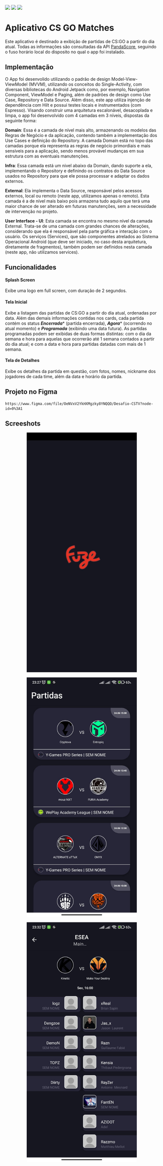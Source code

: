 ![](https://img.shields.io/badge/Android-3DDC84?style=for-the-badge&logo=android&logoColor=white) ![](https://img.shields.io/badge/Kotlin-0095D5?&style=for-the-badge&logo=kotlin&logoColor=white) ![](https://img.shields.io/badge/Figma-F24E1E?style=for-the-badge&logo=figma&logoColor=white)

# Aplicativo CS GO Matches
Este aplicativo é destinado a exibição de partidas de CS:GO a partir do dia atual. Todas as informações são consultadas da API [PandaScore](https://pandascore.co/), seguindo o fuso horário local do disposito no qual o app foi instalado.

## Implementação
O App foi desenvolido utilizando o padrão de design Model-View-ViewModel (MVVM), utilizando os conceitos do Single-Activity, com diversas bibliotecas do Android Jetpack como, por exemplo, Navigation Component, ViewModel e Paging, além de padrões de design como Use Case, Repository e Data Source. Além disso, este app utiliza injenção de dependência com Hilt e possui testes locais e instrumentados (com Espresso). Visando construir uma arquitetura escalonável, desacoplada e limpa,  o app foi desenvolvido com 4 camadas em 3 níveis, dispostas da seguinte forma:

**Domain**: Essa é a camada de nível mais alto, armazenando os modelos das Regras de Negócio e da aplicação, contendo também a implementação dos Use Cases e definição do Repository. A camada Domain está no topo das camadas porque ela representa as regras de negócio primordiais e mais sensíveis para a aplicação, sendo menos provável mudanças em sua estrutura com as eventuais manutenções.

**Infra**: Essa camada está um nivel abaixo da Domain, dando suporte a ela, implementando o Repository e definindo os contratos do Data Source usados no Repository para que ele possa processar e adaptar os dados externos.

**External**:
Ela implementa o Data Source, responsável pelos acessos externos, local ou remoto (neste app, utilizamos apenas o remoto). Esta camada é a de nível mais baixo pois armazena tudo aquilo que terá uma maior chance de ser alterado em futuras manutenções, sem a necessidade de intervenção no projeto.

**User Interface - UI**: Esta camada se encontra no mesmo nível da camada External. Trata-se de uma camada com grandes chances de alterações, considerando que ela é responsável pela parte gráfica e interação com o usuário. Os serviços (Services), que são componentes atrelados ao Sistema Operacional Android (que deve ser iniciado, no caso desta arquitetura, diretamente de fragmentos), também podem ser definidos nesta camada (neste app, não utilizamos services).

## Funcionalidades

#### Splash Screen
Exibe uma logo em full screen, com duração de 2 segundos.

#### Tela Inicial
Exibe a listagem das partidas de CS:GO a partir do dia atual, ordenadas por data. Além das demais informações contidas nos cards, cada partida contém os status ***Encerrada**** (partida encerrada), ***Agora**** (ocorrendo no atual momento) e ***Programada*** (exibindo uma data futura). As partidas programadas podem ser exibidas de duas formas distintas: com o dia da semana e hora para aquelas que ocorrerão até 1 semana contados a partir do dia atual; e com a data e hora para partidas datadas com mais de 1 semana.

#### Tela de Detalhes
Exibe os detalhes da partida em questão, com fotos, nomes, nickname dos jogadores de cada time, além da data e horário da partida.

## Projeto no Figma

	https://www.figma.com/file/OeNVxV2YkHXMgzky8YNQQO/Desafio-CSTV?node-id=0%3A1

## Screeshots

<p align="center">
  <img width="362" height="784" src=img/SplashScreen.jpeg>
</p>

<p align="center">
  <img width="362" height="784" src=img/HomeScreen.jpeg>
</p>

<p align="center">
  <img width="362" height="784" src=img/DetailsScreen.jpeg>
</p>
